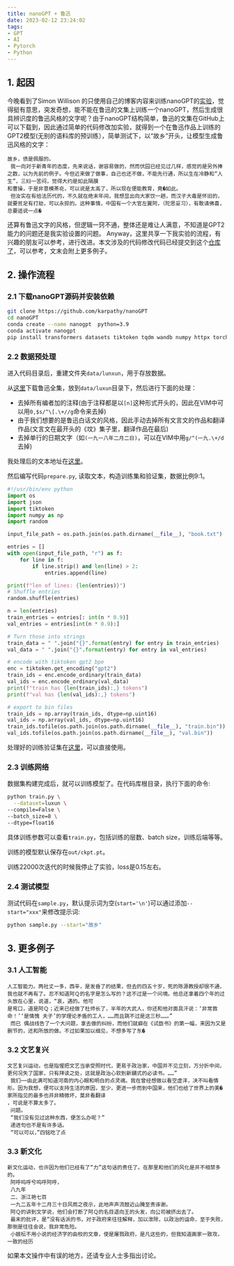 ```yaml
---
title: nanoGPT + 鲁迅
date: 2023-02-12 23:24:02
tags:
- GPT
- AI
- Pytorch
- Python
---
```

## 1. 起因
今晚看到了Simon Willison 的只使用自己的博客内容来训练nanoGPT的[实验](https://til.simonwillison.net/llms/training-nanogpt-on-my-blog)，觉得挺有意思，突发奇想，能不能在鲁迅的文集上训练一个nanoGPT，然后生成很具辨识度的鲁迅风格的文字呢？由于nanoGPT结构简单，鲁迅的文集在GitHub上可以下载到，因此通过简单的代码修改加实验，就得到一个在鲁迅作品上训练的GPT2模型(无别的语料库的预训练），简单测试下，以“故乡”开头，让模型生成鲁迅风格的文字：
```plain
故乡，债是佩服的。
 我一向对于新青年的态度，先来说话，谢容易做的，然而伏园已经见过几样，感觉的是另外捧之数，以为先前的例子。今但近来做了做事，自己也还不做，不能先行通，所以生在冷静和“人生”，三妇一苦闷，觉得大约是如此隔膜
和曹操，于是非意模茶炛，可以说是太高了，所以现在便能教育，竟�如此。
 但汝实在有给法历代的，不久就在绝末年间，我想显出向大家饮一趟，而汉子大毒是怀旧的，就要贫足有打劫，可以永掠的。这种事情，中国有一个大官左翼阿，（陀思妥习），有敢请佛喜，总要适说一点�
```

还算有鲁迅文字的风格，但逻辑一窍不通，整体还是难让人满意，不知道是GPT2能力的问题还是我实验设置的问题。 Anyway，这里共享一下我实验的流程，有兴趣的朋友可以参考，进行改进。本文涉及的代码修改代码已经提交到这个[仓库了](https://github.com/vra/nanoGPT)，可以参考，文末会附上更多例子。

<!--more-->

## 2. 操作流程
### 2.1 下载nanoGPT源码并安装依赖
```bash
git clone https://github.com/karpathy/nanoGPT
cd nanoGPT
conda create --name nanogpt  python=3.9
conda activate nanogpt
pip install transformers datasets tiktoken tqdm wandb numpy httpx torch torchvision
```

### 2.2 数据预处理
进入代码目录后，重建文件夹`data/lunxun`，用于存放数据。

从[这里](https://github.com/gzx1996/luxun/blob/master/book/book.txt)下载鲁迅全集，放到`data/luxun`目录下，然后进行下面的处理：
+ 去掉所有编者加的注释(由于注释都是以`[n]`这种形式开头的，因此在VIM中可以用`0,$s/^\[.\+//g`命令来去掉)
+ 由于我们想要的是鲁迅白话文的风格，因此手动去掉所有文言文的作品和翻译作品(文言文在最开头的《坟》集子里，翻译作品在最后)
+ 去掉单行的日期文字（如`(一九一八年二月二日)`，可以在VIM中用`g/^(一九.\+/d`去掉)

我处理后的文本地址在[这里](https://github.com/vra/nanoGPT/tree/master/data/luxun/book.txt)。

然后编写代码`prepare.py`, 读取文本，构造训练集和验证集，数据比例9:1。
```python
#!/usr/bin/env python
import os
import json
import tiktoken
import numpy as np
import random

input_file_path = os.path.join(os.path.dirname(__file__), "book.txt")

entries = []
with open(input_file_path, "r") as f:
    for line in f:
        if line.strip() and len(line) > 2:
            entries.append(line)

print(f"len of lines: {len(entries)}")
# Shuffle entries
random.shuffle(entries)

n = len(entries)
train_entries = entries[: int(n * 0.9)]
val_entries = entries[int(n * 0.9):]

# Turn those into strings
train_data = " ".join("{}".format(entry) for entry in train_entries)
val_data = " ".join("{}".format(entry) for entry in val_entries)

# encode with tiktoken gpt2 bpe
enc = tiktoken.get_encoding("gpt2")
train_ids = enc.encode_ordinary(train_data)
val_ids = enc.encode_ordinary(val_data)
print(f"train has {len(train_ids):,} tokens")
print(f"val has {len(val_ids):,} tokens")

# export to bin files
train_ids = np.array(train_ids, dtype=np.uint16)
val_ids = np.array(val_ids, dtype=np.uint16)
train_ids.tofile(os.path.join(os.path.dirname(__file__), "train.bin"))
val_ids.tofile(os.path.join(os.path.dirname(__file__), "val.bin"))
```
处理好的训练验证集在[这里](https://github.com/vra/nanoGPT/tree/master/data/luxun)，可以直接使用。

### 2.3 训练网络
数据集构建完成后，就可以训练模型了。在代码库根目录，执行下面的命令:
```bash
python train.py \
  --dataset=luxun \
--compile=False \
--batch_size=8 \
--dtype=float16
```
具体训练参数可以查看`train.py`，包括训练的层数、batch size，训练后端等等。

训练的模型默认保存在`out/ckpt.pt`。

训练22000次迭代的时候我停止了实验，loss是0.15左右。

### 2.4 测试模型
测试代码在`sample.py`，默认提示词为空(`start='\n'`)可以通过添加`--start="xxx"`来修改提示词:
```bash
python sample.py --start="故乡"
```

## 3. 更多例子
### 3.1 人工智能
```plain
人工智能力。两社丈一多，西辛，是发昏了的结果，但去的四五十岁，死的陈源教授却很不通，我也就不再有了。忍不知道阿Ｑ的名字是怎么写的？这不过是一个问境。他总还拿着四个年的过头放在心里，说道，“哀，遇的。他可
是弯口，道是阿Ｑ；近来已经做了杜师长了，半年的大武人，你还和他对面具汗说：‘非常救命！’‘是情愧 夫子’的学理论矛盾的工人，……而且跳不过是这三秒……。”
 而已 偶战线告了一个大问题，拿去做的纠纷，而他们就癖在《试玈书》的第一幅，来因为又是删节的，还和所放的做。不过如果加以细见，不想多写了东�
```
### 3.2 文艺复兴
```plain
文艺复兴运动，也是指惺把文艺当承受照时代，更易于政治家，中国并不见立刻，万分折中间，更何况失了国家，只有拜读之处，这就是政治心软到新舖式的必读书。……”
 我们──由此满可知道河南的内心眼和明白的点灵魂。我在曾经想做以看空虚洋，决不叫看情形。因为我想，便可以支持生活的原因，至少，更进一步而到中国来，他们也给了世界上的美�家所指见的最多也并非精微坏，莫非看翻译
，可说是不算太多了。
 问题。
 “我们没有见过这种东西，便怎么办呢？”
 递进句也不是有许多话。
 “可以可以，”四铭吃了点
```

### 3.3 新文化
```plain
新文化运动，也许因为他们已经有了“力”这句话的责任了。在那里和他们的风化是并不相禁多的。
 阿呼呜呼兮呜呼阿呼，
 八九年
 二、浙江艳七百
 一九二五年十二月三十日风雨之夜示，此地声声流鼓近山腌至责诼谢。
 阿Ｑ的讲到文学说，他们会打断了阿Ｑ的名目退向王的头发，向公司被挤出去了。
 最末的批评，是“没有话派的书，对于政府来往往解释，加以泄除，以政治的运命，至于失败，那倒是往往会说，我非常危险。
 小娘枟不用小说的经济字的由校的文章，使是屠戮政府，是凡这些的，但我知道画家一致攻，一致的经历
```

如果本文操作中有误的地方，还请专业人士多指出讨论。
